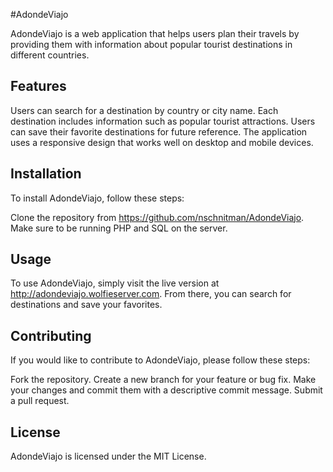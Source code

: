 #AdondeViajo

AdondeViajo is a web application that helps users plan their travels by providing them with information about popular tourist destinations in different countries.

## Features

Users can search for a destination by country or city name.
Each destination includes information such as popular tourist attractions.
Users can save their favorite destinations for future reference.
The application uses a responsive design that works well on desktop and mobile devices.
## Installation

To install AdondeViajo, follow these steps:

Clone the repository from https://github.com/nschnitman/AdondeViajo.
Make sure to be running PHP and SQL on the server.

## Usage

To use AdondeViajo, simply visit the live version at http://adondeviajo.wolfieserver.com. From there, you can search for destinations and save your favorites.

## Contributing

If you would like to contribute to AdondeViajo, please follow these steps:

Fork the repository.
Create a new branch for your feature or bug fix.
Make your changes and commit them with a descriptive commit message.
Submit a pull request.
## License

AdondeViajo is licensed under the MIT License. 
